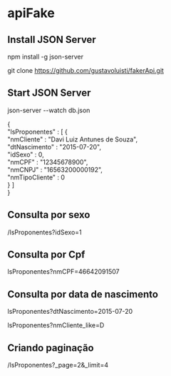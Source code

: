 # apiFake

<h2>Install JSON Server</h2>

npm install -g json-server

git clone https://github.com/gustavoluisti/fakerApi.git

<h2>Start JSON Server</h2>

json-server --watch db.json

{ <br />
  "lsProponentes" : [ {<br />
    "nmCliente" : "Davi Luiz Antunes de Souza",<br />
    "dtNascimento" : "2015-07-20",<br />
    "idSexo" : 0,<br />
    "nmCPF" : "12345678900",<br />
    "nmCNPJ" : "16563200000192",<br />
    "nmTipoCliente" : 0<br />
  } ]<br />
}<br />

<h2>Consulta por sexo</h2>

/lsProponentes?idSexo=1

<h2>Consulta por Cpf</h2>

lsProponentes?nmCPF=46642091507

<h2>Consulta por data de nascimento</h2>

lsProponentes?dtNascimento=2015-07-20

lsProponentes?nmCliente_like=D

<h2>Criando paginação</h2>

/lsProponentes?_page=2&_limit=4


 
